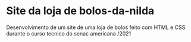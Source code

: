 # Site da loja de bolos-da-nilda
 Desenvolvimento de um site de uma loja de bolos feito com HTML e CSS durante o curso tecnico do senac americana /2021
